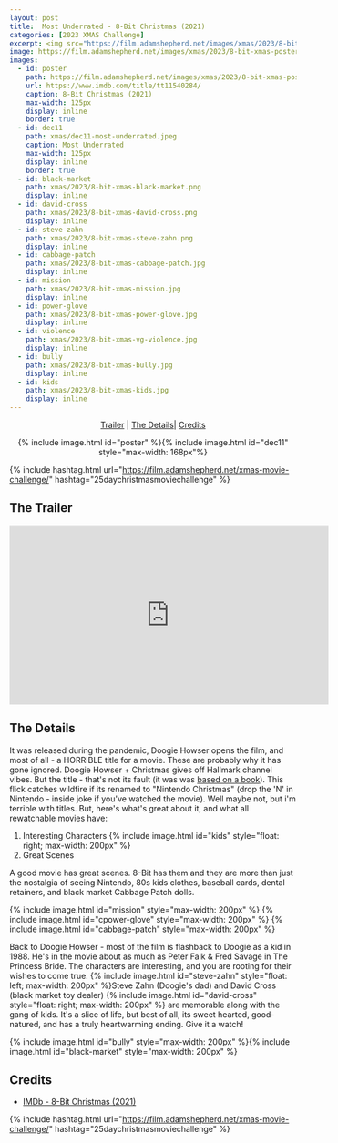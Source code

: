 ```yaml
---
layout: post
title:  Most Underrated - 8-Bit Christmas (2021)
categories: [2023 XMAS Challenge]
excerpt: <img src="https://film.adamshepherd.net/images/xmas/2023/8-bit-xmas-poster.jpg" width="125px"/>
image: https://film.adamshepherd.net/images/xmas/2023/8-bit-xmas-poster.jpg
images:
  - id: poster
    path: https://film.adamshepherd.net/images/xmas/2023/8-bit-xmas-poster.jpg
    url: https://www.imdb.com/title/tt11540284/
    caption: 8-Bit Christmas (2021)
    max-width: 125px
    display: inline
    border: true
  - id: dec11
    path: xmas/dec11-most-underrated.jpeg
    caption: Most Underrated	
    max-width: 125px
    display: inline
    border: true
  - id: black-market
    path: xmas/2023/8-bit-xmas-black-market.png
    display: inline
  - id: david-cross
    path: xmas/2023/8-bit-xmas-david-cross.png
    display: inline
  - id: steve-zahn
    path: xmas/2023/8-bit-xmas-steve-zahn.png
    display: inline
  - id: cabbage-patch
    path: xmas/2023/8-bit-xmas-cabbage-patch.jpg
    display: inline
  - id: mission
    path: xmas/2023/8-bit-xmas-mission.jpg
    display: inline
  - id: power-glove
    path: xmas/2023/8-bit-xmas-power-glove.jpg
    display: inline
  - id: violence
    path: xmas/2023/8-bit-xmas-vg-violence.jpg
    display: inline
  - id: bully
    path: xmas/2023/8-bit-xmas-bully.jpg
    display: inline
  - id: kids
    path: xmas/2023/8-bit-xmas-kids.jpg
    display: inline
---
```


<div style="text-align: center">
  <p><a href="#the-trailer">Trailer</a> | <a href="#the-details">The Details</a>| <a href="#credits">Credits</a></p>
  <p>{% include image.html id="poster" %}{% include image.html id="dec11" style="max-width: 168px"%}</p>
</div>

{% include hashtag.html url="https://film.adamshepherd.net/xmas-movie-challenge/" hashtag="25daychristmasmoviechallenge" %}

## The Trailer 

<div style="text-align: center">
  <iframe width="560" height="315" src="https://www.youtube.com/embed/CI-YWRK0VPo?si=cLvGRLBDhpKaJdVG" title="YouTube video player" frameborder="0" allow="accelerometer; autoplay; clipboard-write; encrypted-media; gyroscope; picture-in-picture; web-share" allowfullscreen></iframe>
</div>


## The Details

It was released during the pandemic, Doogie Howser opens the film, and most of all - a HORRIBLE title for a movie. These are probably why it has gone ignored. Doogie Howser + Christmas gives off Hallmark channel vibes. But the title - that's not its fault (it was was [based on a book](https://a.co/d/hXNUlVU)). This flick catches wildfire if its renamed to "Nintendo Christmas" (drop the 'N' in Nintendo - inside joke if you've watched the movie). Well maybe not, but i'm terrible with titles. But, here's what's great about it, and what all rewatchable movies have:

1. Interesting Characters {% include image.html id="kids" style="float: right; max-width: 200px" %}
2. Great Scenes

A good movie has great scenes. 8-Bit has them and they are more than just the nostalgia of seeing Nintendo, 80s kids clothes, baseball cards, dental retainers, and black market Cabbage Patch dolls.

{% include image.html id="mission" style="max-width: 200px" %} {% include image.html id="cpower-glove" style="max-width: 200px" %} {% include image.html id="cabbage-patch" style="max-width: 200px" %}

Back to Doogie Howser - most of the film is flashback to Doogie as a kid in 1988. He's in the movie about as much as Peter Falk & Fred Savage in The Princess Bride. The characters are interesting, and you are rooting for their wishes to come true. {% include image.html id="steve-zahn" style="float: left; max-width: 200px" %}Steve Zahn (Doogie's dad) and David Cross (black market toy dealer) {% include image.html id="david-cross" style="float: right; max-width: 200px" %} are memorable along with the gang of kids.
It's a slice of life, but best of all, its sweet hearted, good-natured, and has a truly heartwarming ending. Give it a watch!

{% include image.html id="bully" style="max-width: 200px" %}{% include image.html id="black-market" style="max-width: 200px" %}

## Credits

* [IMDb - 8-Bit Christmas (2021)](https://www.imdb.com/title/tt11540284/)


{% include hashtag.html url="https://film.adamshepherd.net/xmas-movie-challenge/" hashtag="25daychristmasmoviechallenge" %}

<p>&nbsp;</p>
